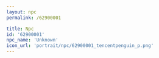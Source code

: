 ```yaml
---
layout: npc
permalink: /62900001

title: Npc
id: '62900001'
npc_name: 'Unknown'
icon_url: 'portrait/npc/62900001_tencentpenguin_p.png'
---
```


